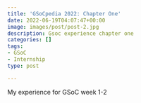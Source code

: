 ```yaml
---
title: 'GSoCpedia 2022: Chapter One'
date: 2022-06-19T04:07:47+00:00
image: images/post/post-2.jpg
description: Gsoc experience chapter one
categories: []
tags:
- GSoC
- Internship
type: post

---
```

My experience for GSoC week 1-2